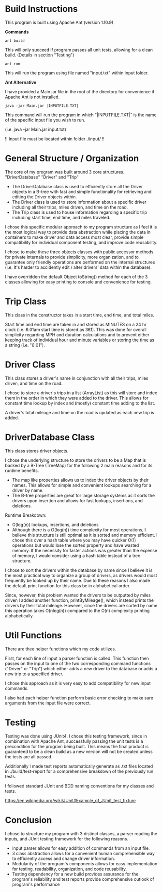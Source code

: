 # Build Instructions
This program is built using Apache Ant (version 1.10.9)

**Commands**

```
ant build
```
This will only succeed if program passes all unit tests, allowing for a clean build. (Details in section "Testing")
```
ant run
```
This will run the program using file named "input.txt" within input folder.

**Ant Alternative**

I have provided a Main.jar file in the root of the directory for convenience if Apache Ant is not installed.
```
java -jar Main.jar |INPUTFILE.TXT|
```
This command will run the program in which "|INPUTFILE.TXT|" is the name of the specific input file you wish to run.

(i.e. java -jar Main.jar input.txt)

!! Input file must be located within folder ./input/ !!

# General Structure / Organization
 The core of my program was built around 3 core structures. "DriverDatabase" "Driver" and "Trip"
 - The DriverDatabase class is used to efficiently store all the Driver objects in a B-tree with fast and simple functionality for retrieving and editing the Driver objects within.
 - The Driver class is used to store information about a specific driver including all their trips, miles driven, and time on the road.
 - The Trip class is used to house information regarding a specific trip including start time, end time, and miles traveled.

 I chose this specific modular approach to my program structure as I feel it is the most logical way to provide data abstraction while placing the data in containers to make driver and data access most clear, provide simple compatibility for individual component testing, and improve code reusability.

 I chose to make these three objects classes with public accessor methods for private internals to provide simplicity, more organization, and to guarantee only friendly operations are performed on the internal structures (i.e. It's harder to accidently edit / alter drivers' data within the database).

I have overridden the default Object toString() method for each of the 3 classes allowing for easy printing to console and convenience for testing.
# Trip Class
 This class in the constructor takes in a start time, end time, and total miles.

Start time and end time are taken in and stored as MINUTES on a 24 hr clock (i.e. 6:01am start time is stored as 361). This was done for overall simplicity regarding MPH and duration calculations and to prevent either keeping track of individual hour and minute variables or storing the time as a string (i.e. "6:01").
# Driver Class
This class stores a driver's name in conjunction with all their trips, miles driven, and time on the road.

I chose to store a driver's trips in a list (ArrayList) as this will store and index them in the order in which they were added to the driver. This allows for constant time lookup by index and (mostly) constant time adding to the list.

A driver's total mileage and time on the road is updated as each new trip is added.
# DriverDatabase Class
This class stores driver objects.

I chose the underlying structure to store the drivers to be a Map that is backed by a B-Tree (TreeMap) for the following 2 main reasons and for its runtime benefits.
- The map like properties allows us to index the driver objects by their names. This allows for simple and convenient lookups searching for a driver by name.
- The B-tree properties are great for large storage systems as it sorts the drivers upon insertion and allows for fast lookups, insertions, and deletions.

Runtime Breakdown:
  - O(log(n)) lookups, insertions, and deletions
  - Although there is a O(log(n)) time complexity for most operations, I believe this structure is still optimal as it is sorted and memory efficient. I chose this over a hash table where you may have quicker O(1) operations but would lose the sorted property and have wasted memory. If the necessity for faster actions was greater than the expense of memory, I would consider using a hash table instead of a tree structure.

I chose to sort the drivers within the database by name since I believe it is the most practical way to organize a group of drivers, as drivers would most frequently be looked up by their name. Due to these reasons I also made the default print function for this class be in alphabetical order.

Since, however, this problem wanted the drivers to be outputted by miles driven I added another function, printByMileage(), which instead prints the drivers by their total mileage. However, since the drivers are sorted by name this operation takes O(nlog(n)) compared to the O(n) complexity printing alphabetically.
# Util Functions
There are thee helper functions which my code utilizes.

First, for each line of input a parser function is called. This function then passes on the input to one of the two corresponding command functions ("Driver" or "Trip") which either adds a new driver to the database or adds a new trip to a specified driver.

I chose this approach as it is very easy to add compatibility for new input commands.

I also had each helper function perform basic error checking to make sure arguments from the input file were correct.
# Testing
Testing was done using JUnit4.
I chose this testing framework, since in combination with Apache Ant, successfully passing the unit tests is a precondition for the program being built. This means the final product is guaranteed to be a clean build as a new version will not be created unless the tests are all passed.

Additionally I made test reports automatically generate as .txt files located in ./build/test-report for a comprehensive breakdown of the previously run tests.

I followed standard JUnit and BDD naming conventions for my classes and tests.

https://en.wikipedia.org/wiki/JUnit#Example_of_JUnit_test_fixture
# Conclusion
I chose to structure my program with 3 distinct classes, a parser reading the inputs, and JUnit testing framework for the following reasons.
- Input parser allows for easy addition of commands from an input file.
- 3 class abstraction allows for a convenient human comprehensible way to efficiently access and change driver information.
- Modularity of the program's components allows for easy implementation for testing, readability, organization, and code reusability.
- Testing dependency for a new build provides assurance for the program's reliability and test reports provide comprehensive outlook of program's performance
